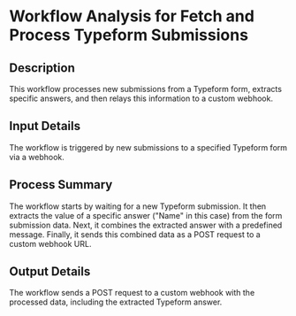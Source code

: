 # Workflow Analysis for Fetch and Process Typeform Submissions

## Description
This workflow processes new submissions from a Typeform form, extracts specific answers, and then relays this information to a custom webhook.

## Input Details
The workflow is triggered by new submissions to a specified Typeform form via a webhook.

## Process Summary
The workflow starts by waiting for a new Typeform submission. It then extracts the value of a specific answer ("Name" in this case) from the form submission data. Next, it combines the extracted answer with a predefined message. Finally, it sends this combined data as a POST request to a custom webhook URL.

## Output Details
The workflow sends a POST request to a custom webhook with the processed data, including the extracted Typeform answer.
